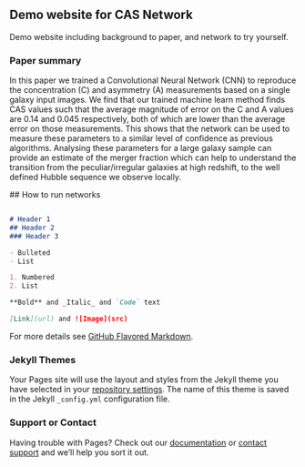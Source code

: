 ## Demo website for CAS Network 

Demo website including background to paper, and network to try yourself. 

### Paper summary 

In this paper we trained a Convolutional Neural Network (CNN) to reproduce the concentration (C) and asymmetry (A) measurements based on a single galaxy input images. We find that our trained machine learn method finds CAS values such that the average magnitude of error on the C and A values are 0.14 and 0.045 respectively,  both of which are lower than the average error on those measurements. This shows that the network can be used to measure these parameters to a similar level of confidence as previous algorithms.
Analysing these parameters for a large galaxy sample can provide an estimate of the merger fraction which can help to understand the transition from the peculiar/irregular galaxies at high redshift, to the well defined Hubble sequence we observe locally.

## How to run networks

```markdown

# Header 1
## Header 2
### Header 3

- Bulleted
- List

1. Numbered
2. List

**Bold** and _Italic_ and `Code` text

[Link](url) and ![Image](src)
```

For more details see [GitHub Flavored Markdown](https://guides.github.com/features/mastering-markdown/).

### Jekyll Themes

Your Pages site will use the layout and styles from the Jekyll theme you have selected in your [repository settings](https://github.com/cbtohill/Web-test/settings). The name of this theme is saved in the Jekyll `_config.yml` configuration file.

### Support or Contact

Having trouble with Pages? Check out our [documentation](https://docs.github.com/categories/github-pages-basics/) or [contact support](https://github.com/contact) and we’ll help you sort it out.
